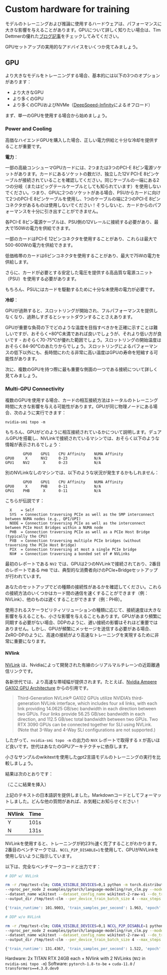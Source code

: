 <!---
Copyright 2023 The HuggingFace Team. All rights reserved.

Licensed under the Apache License, Version 2.0 (the "License");
you may not use this file except in compliance with the License.
You may obtain a copy of the License at

    http://www.apache.org/licenses/LICENSE-2.0

Unless required by applicable law or agreed to in writing, software
distributed under the License is distributed on an "AS IS" BASIS,
WITHOUT WARRANTIES OR CONDITIONS OF ANY KIND, either express or implied.
See the License for the specific language governing permissions and
limitations under the License.

⚠️ Note that this file is in Markdown but contain specific syntax for our doc-builder (similar to MDX) that may not be
rendered properly in your Markdown viewer.

-->

# Custom hardware for training

モデルのトレーニングおよび推論に使用するハードウェアは、パフォーマンスに大きな影響を与えることがあります。GPUについて詳しく知りたい場合は、Tim Dettmerの優れた[ブログ記事](https://timdettmers.com/2020/09/07/which-gpu-for-deep-learning/)をチェックしてみてください。

GPUセットアップの実用的なアドバイスをいくつか見てみましょう。

## GPU
より大きなモデルをトレーニングする場合、基本的には以下の3つのオプションがあります：

- より大きなGPU
- より多くのGPU
- より多くのCPUおよびNVMe（[DeepSpeed-Infinity](main_classes/deepspeed#nvme-support)によるオフロード）

まず、単一のGPUを使用する場合から始めましょう。

### Power and Cooling

高価なハイエンドGPUを購入した場合、正しい電力供給と十分な冷却を提供することが重要です。

**電力**：

一部の高級コンシューマGPUカードには、2つまたは3つのPCI-E 8ピン電源ソケットがあります。カードにあるソケットの数だけ、独立した12V PCI-E 8ピンケーブルが接続されていることを確認してください。同じケーブルの一端にある2つの分岐（またはピッグテールケーブルとしても知られています）を使用しないでください。つまり、GPUに2つのソケットがある場合、PSUからカードに向けて2つのPCI-E 8ピンケーブルを使用し、1つのケーブルの端に2つのPCI-E 8ピンコネクタがあるものは使用しないでください！そうしないと、カードからのパフォーマンスを十分に引き出すことができません。

各PCI-E 8ピン電源ケーブルは、PSU側の12Vレールに接続する必要があり、最大で150Wの電力を供給できます。

一部のカードはPCI-E 12ピンコネクタを使用することがあり、これらは最大で500-600Wの電力を供給できます。

低価格帯のカードは6ピンコネクタを使用することがあり、最大で75Wの電力を供給します。

さらに、カードが必要とする安定した電圧を提供する高品質な電源ユニット（PSU）を使用する必要があります。

もちろん、PSUにはカードを駆動するために十分な未使用の電力が必要です。

**冷却**：

GPUが過熱すると、スロットリングが開始され、フルパフォーマンスを提供しなくなり、過熱しすぎるとシャットダウンすることさえあります。

GPUが重要な負荷の下でどのような温度を目指すべきかを正確に示すことは難しいですが、おそらく+80℃未満であれば良いでしょうが、それより低い方が良いです - おそらく70-75℃が優れた範囲でしょう。スロットリングの開始温度はおそらく84-90℃のあたりからでしょう。スロットリングによるパフォーマンスの低下以外にも、長時間にわたる非常に高い温度はGPUの寿命を短縮する可能性があります。

次に、複数のGPUを持つ際に最も重要な側面の一つである接続について詳しく見てみましょう。

### Multi-GPU Connectivity

複数のGPUを使用する場合、カードの相互接続方法はトータルのトレーニング時間に大きな影響を与える可能性があります。GPUが同じ物理ノードにある場合、次のように実行できます：


```
nvidia-smi topo -m
```

もちろん、GPUがどのように相互接続されているかについて説明します。デュアルGPUを搭載し、NVLinkで接続されているマシンでは、おそらく以下のような情報が表示されるでしょう：

```
        GPU0    GPU1    CPU Affinity    NUMA Affinity
GPU0     X      NV2     0-23            N/A
GPU1    NV2      X      0-23            N/A
```

別のNVLinkなしのマシンでは、以下のような状況が発生するかもしれません：

```
        GPU0    GPU1    CPU Affinity    NUMA Affinity
GPU0     X      PHB     0-11            N/A
GPU1    PHB      X      0-11            N/A
```

こちらが伝説です：

```
  X    = Self
  SYS  = Connection traversing PCIe as well as the SMP interconnect between NUMA nodes (e.g., QPI/UPI)
  NODE = Connection traversing PCIe as well as the interconnect between PCIe Host Bridges within a NUMA node
  PHB  = Connection traversing PCIe as well as a PCIe Host Bridge (typically the CPU)
  PXB  = Connection traversing multiple PCIe bridges (without traversing the PCIe Host Bridge)
  PIX  = Connection traversing at most a single PCIe bridge
  NV#  = Connection traversing a bonded set of # NVLinks
```

最初のレポートである `NV2` では、GPUは2つのNVLinkで接続されており、2番目のレポートである `PHB` では、典型的な消費者向けのPCIe+Bridgeセットアップが行われています。

あなたのセットアップでどの種類の接続性があるかを確認してください。これらの接続方法のいくつかはカード間の通信を速くすることができます（例：NVLink）、他のものは遅くすることができます（例：PHB）。

使用されるスケーラビリティソリューションの種類に応じて、接続速度は大きな影響を与えることも、小さな影響を与えることもあります。GPUがあまり頻繁に同期する必要がない場合、DDPのように、遅い接続の影響はそれほど重要ではありません。しかし、GPUが頻繁にメッセージを送信する必要がある場合、ZeRO-DPのように、高速の接続がより高速なトレーニングを実現するために非常に重要になります。

#### NVlink

[NVLink](https://en.wikipedia.org/wiki/NVLink) は、Nvidiaによって開発された有線のシリアルマルチレーンの近距離通信リンクです。

各新世代では、より高速な帯域幅が提供されます。たとえば、[Nvidia Ampere GA102 GPU Architecture](https://www.nvidia.com/content/dam/en-zz/Solutions/geforce/ampere/pdf/NVIDIA-ampere-GA102-GPU-Architecture-Whitepaper-V1.pdf) からの引用です。

> Third-Generation NVLink®
> GA102 GPUs utilize NVIDIA’s third-generation NVLink interface, which includes four x4 links,
> with each link providing 14.0625 GB/sec bandwidth in each direction between two GPUs. Four
> links provide 56.25 GB/sec bandwidth in each direction, and 112.5 GB/sec total bandwidth
> between two GPUs. Two RTX 3090 GPUs can be connected together for SLI using NVLink.
> (Note that 3-Way and 4-Way SLI configurations are not supported.)

したがって、`nvidia-smi topo -m` の出力の `NVX` レポートで取得する `X` が高いほど良いです。世代はあなたのGPUアーキテクチャに依存します。

小さなサンプルのwikitextを使用したgpt2言語モデルのトレーニングの実行を比較しましょう。

結果は次のとおりです：

（ここに結果を挿入）

上記のテキストの日本語訳を提供しました。Markdownコードとしてフォーマットしました。どんな他の質問があれば、お気軽にお知らせください！

| NVlink | Time |
| -----  | ---: |
| Y      | 101s |
| N      | 131s |


NVLinkを使用すると、トレーニングが約23％速く完了することがわかります。2番目のベンチマークでは、`NCCL_P2P_DISABLE=1`を使用して、GPUがNVLinkを使用しないように指示しています。

以下は、完全なベンチマークコードと出力です：


```bash
# DDP w/ NVLink

rm -r /tmp/test-clm; CUDA_VISIBLE_DEVICES=0,1 python -m torch.distributed.launch \
--nproc_per_node 2 examples/pytorch/language-modeling/run_clm.py --model_name_or_path gpt2 \
--dataset_name wikitext --dataset_config_name wikitext-2-raw-v1 --do_train \
--output_dir /tmp/test-clm --per_device_train_batch_size 4 --max_steps 200

{'train_runtime': 101.9003, 'train_samples_per_second': 1.963, 'epoch': 0.69}

# DDP w/o NVLink

rm -r /tmp/test-clm; CUDA_VISIBLE_DEVICES=0,1 NCCL_P2P_DISABLE=1 python -m torch.distributed.launch \
--nproc_per_node 2 examples/pytorch/language-modeling/run_clm.py --model_name_or_path gpt2 \
--dataset_name wikitext --dataset_config_name wikitext-2-raw-v1 --do_train
--output_dir /tmp/test-clm --per_device_train_batch_size 4 --max_steps 200

{'train_runtime': 131.4367, 'train_samples_per_second': 1.522, 'epoch': 0.69}
```

Hardware: 2x TITAN RTX 24GB each + NVlink with 2 NVLinks (`NV2` in `nvidia-smi topo -m`)
Software: `pytorch-1.8-to-be` + `cuda-11.0` / `transformers==4.3.0.dev0`
